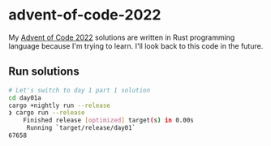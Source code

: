 # advent-of-code-2022
My [Advent of Code 2022](https://adventofcode.com/2022) solutions are written in Rust programming language because I'm trying to learn. I'll look back to this code in the future.


## Run solutions

```bash
# Let's switch to day 1 part 1 solution
cd day01a
cargo +nightly run --release
❯ cargo run --release         
    Finished release [optimized] target(s) in 0.00s
     Running `target/release/day01`
67658
```